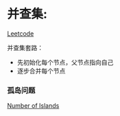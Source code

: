 # 并查集:
[Leetcode](https://leetcode.com/tag/union-find/)

并查集套路：
+ 先初始化每个节点，父节点指向自己
+ 逐步合并每个节点

### 孤岛问题
[Number of Islands](https://leetcode.com/problems/number-of-islands/)

